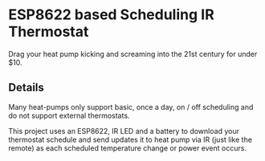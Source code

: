 # ESP8622 based Scheduling IR Thermostat
Drag your heat pump kicking and screaming into the 21st century for under $10.

## Details
Many heat-pumps only support basic, once a day, on / off scheduling and do not support external thermostats.

This project uses an ESP8622, IR LED and a battery to download your thermostat schedule and send updates it to heat pump via IR (just like the remote) as each scheduled temperature change or power event occurs.
